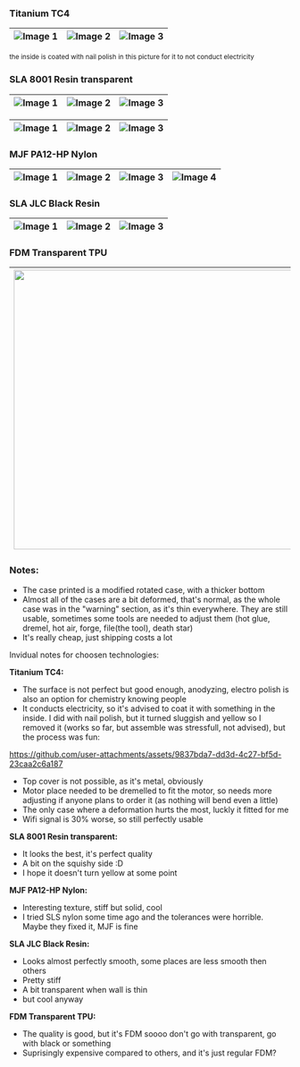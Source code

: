 ### Titanium TC4

| ![Image 1](https://github.com/user-attachments/assets/663abf61-3ba8-42f4-a4e4-b7f6f46c7c27) | ![Image 2](https://github.com/user-attachments/assets/975c72ac-9cac-4298-89b2-f9b5e533385e) | ![Image 3](https://github.com/user-attachments/assets/8063d1c6-199f-4106-bd25-8a22841d801b) |
| ------------------------------------------------------------------------------------------- | ------------------------------------------------------------------------------------------- | ------------------------------------------------------------------------------------------- |

<sub>the inside is coated with nail polish in this picture for it to not conduct electricity</sub>

### SLA 8001 Resin transparent
| ![Image 1](https://github.com/user-attachments/assets/64d6a03f-cdd8-47d9-9de1-71ddd5734a29) | ![Image 2](https://github.com/user-attachments/assets/9a9db278-c657-40b9-a15d-61c1db170300) | ![Image 3](https://github.com/user-attachments/assets/6edb6613-b0e9-46aa-b352-7c56e8a52990) |
| ------------------------------------------------------------------------------------------- | ------------------------------------------------------------------------------------------- | ------------------------------------------------------------------------------------------- |

| ![Image 1](https://github.com/user-attachments/assets/eaf72cfe-58ed-405b-8d22-d896855b6908) | ![Image 2](https://github.com/user-attachments/assets/46f57dfa-5694-44f5-ba8f-2bcba66fb836) | ![Image 3](https://github.com/user-attachments/assets/f168868f-e377-4b72-8158-b23d420aff59) |
| ------------------------------------------------------------------------------------------- | ------------------------------------------------------------------------------------------- | ------------------------------------------------------------------------------------------- |

### MJF PA12-HP Nylon
| ![Image 1](https://github.com/user-attachments/assets/847862b4-ef99-4f3e-925a-9f63133cdaa8) | ![Image 2](https://github.com/user-attachments/assets/946b5bac-9a46-4dbf-940b-07bb1e2f8643) | ![Image 3](https://github.com/user-attachments/assets/91350385-47a2-49b4-944f-7f9f69c1edf8) | ![Image 4](https://github.com/user-attachments/assets/e0466032-ea08-44b1-ad4b-aaff303d6e99) |
| ------------------------------------------------------------------------------------------- | ------------------------------------------------------------------------------------------- | ------------------------------------------------------------------------------------------- | ------------------------------------------------------------------------------------------- |

### SLA JLC Black Resin
| ![Image 1](https://github.com/user-attachments/assets/86fe67bc-d6c7-45f9-8072-66ae0789d6e8) | ![Image 2](https://github.com/user-attachments/assets/a32a54f7-bffe-48c0-80e4-9be2a4945a87) | ![Image 3](https://github.com/user-attachments/assets/e7d28009-ad0c-4977-8666-5d6b70ebf3d1) |
| ------------------------------------------------------------------------------------------- | ------------------------------------------------------------------------------------------- | ------------------------------------------------------------------------------------------- |

### FDM Transparent TPU
| <img src="https://github.com/user-attachments/assets/85f9d619-aaf4-4f23-9bec-cced76f0a16e" width="500" height="500" /> |
| ---------------------------------------------------------------------------------------------------------------------- |

### Notes:
- The case printed is a modified rotated case, with a thicker bottom
- Almost all of the cases are a bit deformed, that's normal, as the whole case was in the "warning" section, as it's thin everywhere. They are still usable, sometimes some tools are needed to adjust them (hot glue, dremel, hot air, forge, file(the tool), death star)
- It's really cheap, just shipping costs a lot

Invidual notes for choosen technologies:


**Titanium TC4:**
- The surface is not perfect but good enough, anodyzing, electro polish is also an option for chemistry knowing people
- It conducts electricity, so it's advised to coat it with something in the inside. I did with nail polish, but it turned sluggish and yellow so I removed it (works so far, but assemble was stressfull, not advised), but the process was fun:

https://github.com/user-attachments/assets/9837bda7-dd3d-4c27-bf5d-23caa2c6a187

- Top cover is not possible, as it's metal, obviously
- Motor place needed to be dremelled to fit the motor, so needs more adjusting if anyone plans to order it (as nothing will bend even a little)
- The only case where a deformation hurts the most, luckly it fitted for me
- Wifi signal is 30% worse, so still perfectly usable

**SLA 8001 Resin transparent:**
- It looks the best, it's perfect quality
- A bit on the squishy side :D
- I hope it doesn't turn yellow at some point

**MJF PA12-HP Nylon:**
- Interesting texture, stiff but solid, cool
- I tried SLS nylon some time ago and the tolerances were horrible. Maybe they fixed it, MJF is fine

**SLA JLC Black Resin:**
- Looks almost perfectly smooth, some places are less smooth then others
- Pretty stiff
- A bit transparent when wall is thin
- but cool anyway

**FDM Transparent TPU:**
- The quality is good, but it's FDM soooo don't go with transparent, go with black or something
- Suprisingly expensive compared to others, and it's just regular FDM?
